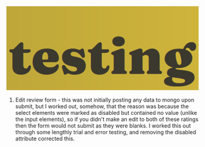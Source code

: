 <img src="static/images/testing.PNG">

1. Edit review form - this was not initially posting any data to mongo upon submit, but I worked out, somehow, that the reason was because
the select elements were marked as disabled but contained no value (unlike the input elements), so if you didn't make an edit to both of
these ratings then the form would not submit as they were blanks. I worked this out through some lengthly trial and error testing, and
removing the disabled attribute corrected this.